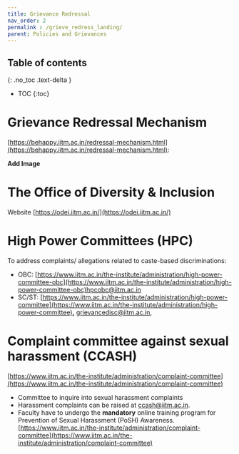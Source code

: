 ```yaml
---
title: Grievance Redressal
nav_order: 2
permalink : /grieve_redress_landing/
parent: Policies and Grievances
---
```


## Table of contents
{: .no_toc .text-delta } 
* TOC
{:toc}

# Grievance Redressal Mechanism

[https://behappy.iitm.ac.in/redressal-mechanism.html](https://behappy.iitm.ac.in/redressal-mechanism.html):

**Add Image**

# The Office of Diversity & Inclusion 
Website [https://odei.iitm.ac.in/](https://odei.iitm.ac.in/)


# High Power Committees (HPC)
To address complaints/ allegations related to caste-based discriminations:
* OBC: [https://www.iitm.ac.in/the-institute/administration/high-power-committee-obc](https://www.iitm.ac.in/the-institute/administration/high-power-committee-obc)hpcobc@iitm.ac.in
* SC/ST: [https://www.iitm.ac.in/the-institute/administration/high-power-committee](https://www.iitm.ac.in/the-institute/administration/high-power-committee)**,**   grievancedisc@iitm.ac.in, 

# Complaint committee against sexual harassment (CCASH)
[https://www.iitm.ac.in/the-institute/administration/complaint-committee](https://www.iitm.ac.in/the-institute/administration/complaint-committee)

* Committee to inquire into sexual harassment complaints
* Harassment complaints can be raised at ccash@iitm.ac.in. 
* Faculty have to undergo the **mandatory** online training program for Prevention of Sexual Harassment (PoSH) Awareness. 
[https://www.iitm.ac.in/the-institute/administration/complaint-committee](https://www.iitm.ac.in/the-institute/administration/complaint-committee)



